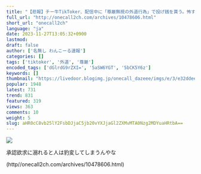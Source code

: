 ```yaml
---
title: "【悲報】チー牛TikToker、配信中に「尊厳無視の外道行為」で投げ銭を貰う。怖すぎでしょ… "
full_url: "http://onecall2ch.com/archives/10478606.html"
short_url: "onecall2ch"
language: "ja"
date: 2023-11-27T13:05:32+0900
lastmod: 
draft: false
author: ['名無し わんこーる速報']
categories: []
tags: ['tiktoker', '外道', '尊厳']
encoded_tags: ['dGlrdG9rZXI=', '5aSW6YGT', '5bCK5Y6z']
keywords: []
thumbnail: "https://livedoor.blogimg.jp/onecall_dazeee/imgs/e/3/e32ddee3-s.jpg"
popular: 1948
latest: 731
trend: 831
featured: 319
views: 363
comments: 10
weight: 5
slug: aHR0cC8vb25lY2FsbDJjaC5jb20vYXJjaGl2ZXMvMTA0Nzg2MDYuaHRtbA==
---
```


![](https://livedoor.blogimg.jp/onecall_dazeee/imgs/e/3/e32ddee3-s.jpg)

<span><a></a><p>承認欲求に溺れると人は豹変してしまうんやな <a href='https//t.co/XHza3NbHtx' target='_blank'></a> </p></span>

(http//onecall2ch.com/archives/10478606.html)
